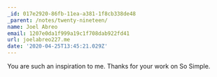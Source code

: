 ```yaml
---
_id: 017e2920-86fb-11ea-a381-1f8cb338de48
_parent: /notes/twenty-nineteen/
name: Joel Abreo
email: 1207e0da1f999a19c1f708dab922fd41
url: joelabreo227.me
date: '2020-04-25T13:45:21.029Z'
---
```

You are such an inspiration to me. Thanks for your work on So Simple.
